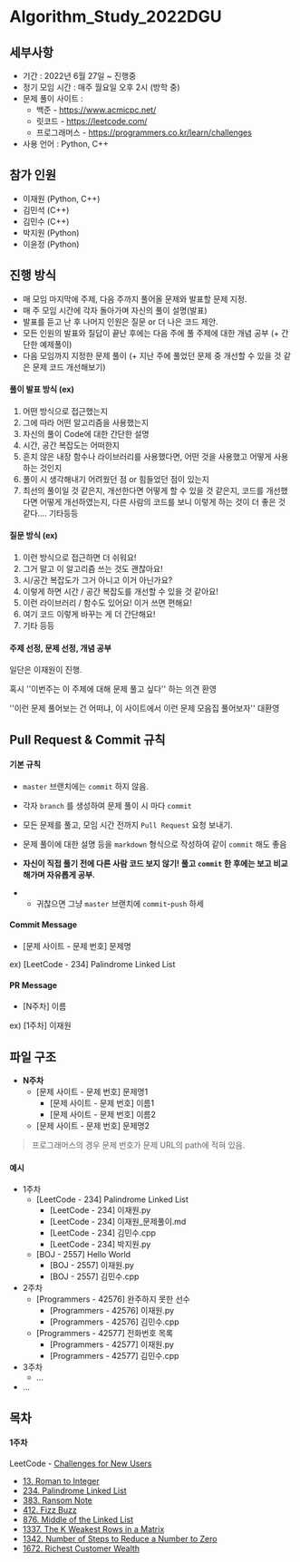 # Algorithm_Study_2022DGU

## 세부사항

- 기간 : 2022년 6월 27일 ~ 진행중
- 정기 모임 시간 : 매주 월요일 오후 2시 (방학 중)
- 문제 풀이 사이트 :
  - 백준 - https://www.acmicpc.net/
  - 릿코드 - https://leetcode.com/
  - 프로그래머스 - https://programmers.co.kr/learn/challenges
- 사용 언어 : Python, C++



## 참가 인원

- 이재원 (Python, C++)
- 김민석 (C++)
- 김민수 (C++)
- 박지원 (Python)
- 이윤정 (Python)



## 진행 방식

- 매 모임 마지막에 주제, 다음 주까지 풀어올 문제와 발표할 문제 지정.
- 매 주 모임 시간에 각자 돌아가며 자신의 풀이 설명(발표)
- 발표를 듣고 난 후 나머지 인원은 질문 or 더 나은 코드 제안.
- 모든 인원의 발표와 질답이 끝난 후에는 다음 주에 풀 주제에 대한 개념 공부 (+ 간단한 예제풀이)
- 다음 모임까지 지정한 문제 풀이 (+ 지난 주에 풀었던 문제 중 개선할 수 있을 것 같은 문제 코드 개선해보기)



#### 풀이 발표 방식 (ex)

1. 어떤 방식으로 접근했는지
2. 그에 따라 어떤 알고리즘을 사용했는지
3. 자신의 풀이 Code에 대한 간단한 설명
4. 시간, 공간 복잡도는 어떠한지
5. 흔치 않은 내장 함수나 라이브러리를 사용했다면, 어떤 것을 사용했고 어떻게 사용하는 것인지
6. 풀이 시 생각해내기 어려웠던 점 or 힘들었던 점이 있는지
7. 최선의 풀이일 것 같은지, 개선한다면 어떻게 할 수 있을 것 같은지, 코드를 개선했다면 어떻게 개선하였는지, 다른 사람의 코드를 보니 이렇게 하는 것이 더 좋은 것 같다.... 기타등등



#### 질문 방식 (ex)

1. 이런 방식으로 접근하면 더 쉬워요!
2. 그거 말고 이 알고리즘 쓰는 것도 괜찮아요!
3. 시/공간 복잡도가 그거 아니고 이거 아닌가요?
4. 이렇게 하면 시간 / 공간 복잡도를 개선할 수 있을 것 같아요!
5. 이런 라이브러리 / 함수도 있어요! 이거 쓰면 편해요!
6. 여기 코드 이렇게 바꾸는 게 더 간단해요!
7. 기타 등등



#### 주제 선정, 문제 선정, 개념 공부

일단은 이재원이 진행.

혹시 ''이번주는 이 주제에 대해 문제 풀고 싶다'' 하는 의견 환영

''이런 문제 풀어보는 건 어떠냐, 이 사이트에서 이런 문제 모음집 풀어보자'' 대환영



## Pull Request & Commit 규칙

#### 기본 규칙

- `master` 브랜치에는 `commit` 하지 않음.
- 각자 `branch` 를 생성하여 문제 풀이 시 마다 `commit`
- 모든 문제를 풀고, 모임 시간 전까지 `Pull Request` 요청 보내기.
- 문제 풀이에 대한 설명 등을 `markdown` 형식으로 작성하여 같이 `commit` 해도 좋음
- **자신이 직접 풀기 전에 다른 사람 코드 보지 않기! 풀고 `commit` 한 후에는 보고 비교해가며 자유롭게 공부.**

- + 귀찮으면 그냥 `master` 브랜치에 `commit`-`push` 하세



#### Commit Message

- [문제 사이트 - 문제 번호] 문제명

ex) [LeetCode - 234] Palindrome Linked List



#### PR Message

- [N주차] 이름

ex) [1주차] 이재원



## 파일 구조

- **N주차**
  - [문제 사이트 - 문제 번호] 문제명1
    - [문제 사이트 - 문제 번호] 이름1
    - [문제 사이트 - 문제 번호] 이름2
  - [문제 사이트 - 문제 번호] 문제명2

> 프로그래머스의 경우 문제 번호가 문제 URL의 path에 적혀 있음.



#### 예시

- 1주차
  - [LeetCode - 234] Palindrome Linked List
    - [LeetCode - 234] 이재원.py
    - [LeetCode - 234] 이재원_문제풀이.md
    - [LeetCode - 234] 김민수.cpp
    - [LeetCode - 234] 박지원.py
  - [BOJ - 2557] Hello World
    - [BOJ - 2557] 이재원.py
    - [BOJ - 2557] 김민수.cpp
- 2주차
  - [Programmers - 42576] 완주하지 못한 선수
    - [Programmers - 42576] 이재원.py
    - [Programmers - 42576] 김민수.cpp
  - [Programmers - 42577] 전화번호 목록
    - [Programmers - 42577] 이재원.py
    - [Programmers - 42577] 김민수.cpp
- 3주차
  - ...
- ...



## 목차

#### 1주차

LeetCode - [Challenges for New Users](https://leetcode.com/problem-list/challenges-for-new-users/)

- [13. Roman to Integer](https://leetcode.com/problems/roman-to-integer)
- [234. Palindrome Linked List](https://leetcode.com/problems/palindrome-linked-list)
- [383. Ransom Note](https://leetcode.com/problems/ransom-note)
- [412. Fizz Buzz](https://leetcode.com/problems/fizz-buzz)
- [876. Middle of the Linked List](https://leetcode.com/problems/middle-of-the-linked-list)
- [1337. The K Weakest Rows in a Matrix](https://leetcode.com/problems/the-k-weakest-rows-in-a-matrix)
- [1342. Number of Steps to Reduce a Number to Zero](https://leetcode.com/problems/number-of-steps-to-reduce-a-number-to-zero)
- [1672. Richest Customer Wealth](https://leetcode.com/problems/richest-customer-wealth)

